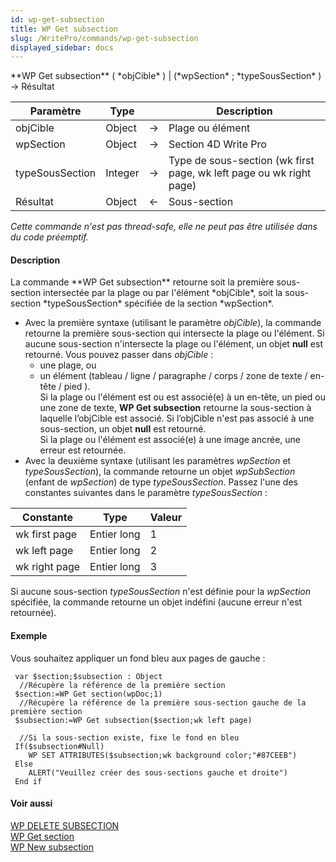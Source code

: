 ```yaml
---
id: wp-get-subsection
title: WP Get subsection
slug: /WritePro/commands/wp-get-subsection
displayed_sidebar: docs
---
```


<!--REF #_command_.WP Get subsection.Syntax-->**WP Get subsection** ( *objCible* ) | (*wpSection* ; *typeSousSection* ) -> Résultat<!-- END REF-->
<!--REF #_command_.WP Get subsection.Params-->
| Paramètre | Type |  | Description |
| --- | --- | --- | --- |
| objCible | Object | &#8594;  | Plage ou élément |
| wpSection | Object | &#8594;  | Section 4D Write Pro |
| typeSousSection | Integer | &#8594;  | Type de sous-section (wk first page, wk left page ou wk right page) |
| Résultat | Object | &#8592; | Sous-section |

<!-- END REF-->

*Cette commande n'est pas thread-safe, elle ne peut pas être utilisée dans du code préemptif.*


#### Description 

<!--REF #_command_.WP Get subsection.Summary-->La commande **WP Get subsection** retourne soit la première sous-section intersectée par la plage ou par l'élément *objCible*, soit la sous-section *typeSousSection* spécifiée de la section *wpSection*.<!-- END REF-->

* Avec la première syntaxe (utilisant le paramètre *objCible*), la commande retourne la première sous-section qui intersecte la plage ou l'élément. Si aucune sous-section n'intersecte la plage ou l'élément, un objet **null** est retourné. Vous pouvez passer dans *objCible* :  
   * une plage, ou  
   * un élément (tableau / ligne / paragraphe / corps / zone de texte / en-tête / pied ).  
Si la plage ou l'élément est ou est associé(e) à un en-tête, un pied ou une zone de texte, **WP Get subsection** retourne la sous-section à laquelle l’objCible est associé. Si l’objCible n'est pas associé à une sous-section, un objet **null** est retourné.  
Si la plage ou l'élément est associé(e) à une image ancrée, une erreur est retournée.
* Avec la deuxième syntaxe (utilisant les paramètres *wpSection* et *typeSousSection*), la commande retourne un objet *wpSubSection* (enfant de *wpSection*) de type *typeSousSection*. Passez l'une des constantes suivantes dans le paramètre *typeSousSection* :  
    
| Constante     | Type        | Valeur |  
| ------------- | ----------- | ------ |  
| wk first page | Entier long | 1      |  
| wk left page  | Entier long | 2      |  
| wk right page | Entier long | 3      |  
    
    
Si aucune sous-section *typeSousSection* n'est définie pour la *wpSection* spécifiée, la commande retourne un objet indéfini (aucune erreur n'est retournée).

#### Exemple 

Vous souhaitez appliquer un fond bleu aux pages de gauche :

```4d
 var $section;$subsection : Object
  //Récupère la référence de la première section
 $section:=WP Get section(wpDoc;1)
  //Récupère la référence de la première sous-section gauche de la première section
 $subsection:=WP Get subsection($section;wk left page)
 
  //Si la sous-section existe, fixe le fond en bleu
 If($subsection#Null)
    WP SET ATTRIBUTES($subsection;wk background color;"#87CEEB")
 Else
    ALERT("Veuillez créer des sous-sections gauche et droite")
 End if
```

#### Voir aussi 

[WP DELETE SUBSECTION](wp-delete-subsection.md)  
[WP Get section](wp-get-section.md)  
[WP New subsection](wp-new-subsection.md)  